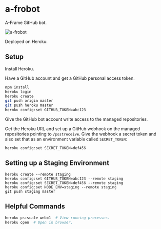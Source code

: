 # a-frobot

A-Frame GitHub bot.

![a-frobot](https://avatars0.githubusercontent.com/u/24716791?v=3&s=460)

Deployed on Heroku.

## Setup

Install Heroku.

Have a GitHub account and get a GitHub personal access token.

```sh
npm install
heroku login
heroku create
git push origin master
git push heroku master
heroku config:set GITHUB_TOKEN=abc123
```

Give the GitHub bot account write access to the managed repositories.

Get the Heroku URL and set up a GitHub webhook on the managed repositories
pointing to `/postreceive`. Give the webhook a secret token and also set that
as an environment variable called `SECRET_TOKEN`:

```
heroku config:set SECRET_TOKEN=def456
```

## Setting up a Staging Environment

```
heroku create --remote staging
heroku config:set GITHUB_TOKEN=abc123 --remote staging
heroku config:set SECRET_TOKEN=def456 --remote staging
heroku config:set NODE_ENV=staging --remote staging
git push staging master
```

## Helpful Commands

```sh
heroku ps:scale web=1  # View running processes.
heroku open  # Open in browser.
```
